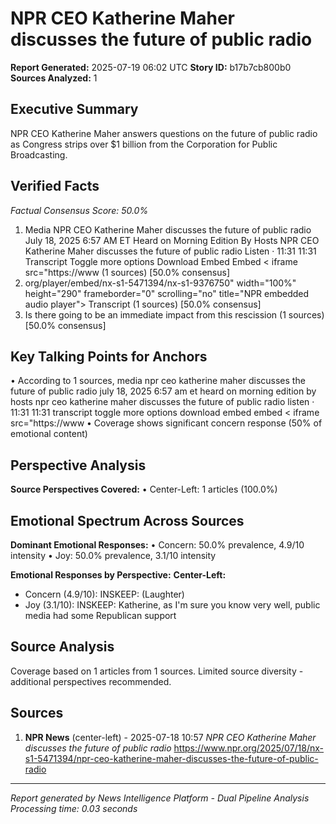 # NPR CEO Katherine Maher discusses the future of public radio
**Report Generated:** 2025-07-19 06:02 UTC
**Story ID:** b17b7cb800b0
**Sources Analyzed:** 1

## Executive Summary
NPR CEO Katherine Maher answers questions on the future of public radio as Congress strips over $1 billion from the Corporation for Public Broadcasting.

## Verified Facts
*Factual Consensus Score: 50.0%*

1. Media NPR CEO Katherine Maher discusses the future of public radio July 18, 2025 6:57 AM ET Heard on Morning Edition By Hosts NPR CEO Katherine Maher discusses the future of public radio Listen · 11:31 11:31 Transcript Toggle more options Download Embed Embed < iframe src="https://www (1 sources) [50.0% consensus]
2. org/player/embed/nx-s1-5471394/nx-s1-9376750" width="100%" height="290" frameborder="0" scrolling="no" title="NPR embedded audio player"> Transcript (1 sources) [50.0% consensus]
3. Is there going to be an immediate impact from this rescission (1 sources) [50.0% consensus]

## Key Talking Points for Anchors
• According to 1 sources, media npr ceo katherine maher discusses the future of public radio july 18, 2025 6:57 am et heard on morning edition by hosts npr ceo katherine maher discusses the future of public radio listen · 11:31 11:31 transcript toggle more options download embed embed < iframe src="https://www
• Coverage shows significant concern response (50% of emotional content)

## Perspective Analysis
**Source Perspectives Covered:**
• Center-Left: 1 articles (100.0%)

## Emotional Spectrum Across Sources
**Dominant Emotional Responses:**
• Concern: 50.0% prevalence, 4.9/10 intensity
• Joy: 50.0% prevalence, 3.1/10 intensity

**Emotional Responses by Perspective:**
**Center-Left:**
  - Concern (4.9/10): INSKEEP: (Laughter)
  - Joy (3.1/10): INSKEEP: Katherine, as I'm sure you know very well, public media had some Republican support

## Source Analysis
Coverage based on 1 articles from 1 sources. Limited source diversity - additional perspectives recommended.

## Sources
1. **NPR News** (center-left) - 2025-07-18 10:57
   *NPR CEO Katherine Maher discusses the future of public radio*
   https://www.npr.org/2025/07/18/nx-s1-5471394/npr-ceo-katherine-maher-discusses-the-future-of-public-radio

---
*Report generated by News Intelligence Platform - Dual Pipeline Analysis*
*Processing time: 0.03 seconds*